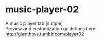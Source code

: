 # music-player-02
A music player tab [simple]\
Preview and customization guidelines here: http://glenthpvs.tumblr.com/player02
